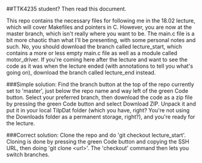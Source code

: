 ##TTK4235 student?
Then read this document.

This repo contains the necessary files for following me in the 18.02 lecture, which will cover Makefiles and pointers in C. However, you are now at the master branch, which isn't really where you want to be. The main.c file is a bit more chaotic than what I'll be presenting, with some personal notes and such. No, you should download the branch called lecture\_start, which contains a more or less empty main.c file as well as a module called motor\_driver. If you're coming here after the lecture and want to see the code as it was when the lecture ended (with annotations to tell you what's going on), download the branch called lecture\_end instead.

###Simple solution:
Find the branch button at the top of the repo currently set to 'master', just below the repo name and way left of the green Code button. Select your preferred branch, then download the code as a zip file by pressing the green Code button and select Download ZIP. Unpack it and put it in your local TilpDat folder (which you have, right? You're not using the Downloads folder as a permanent storage, right?), and you're ready for the lecture.

###Correct solution:
Clone the repo and do 'git checkout lecture\_start'. Cloning is done by pressing the green Code button and copying the SSH URL, then doing 'git clone \<url\>'. The 'checkout' command then lets you switch branches.
